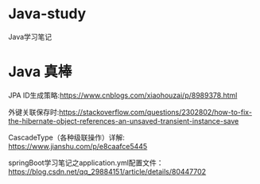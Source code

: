 # Java-study
Java学习笔记

# Java 真棒

JPA ID生成策略:https://www.cnblogs.com/xiaohouzai/p/8989378.html

外键关联保存时:https://stackoverflow.com/questions/2302802/how-to-fix-the-hibernate-object-references-an-unsaved-transient-instance-save

CascadeType（各种级联操作）详解: https://www.jianshu.com/p/e8caafce5445

springBoot学习笔记之application.yml配置文件：https://blog.csdn.net/qq_29884151/article/details/80447702

